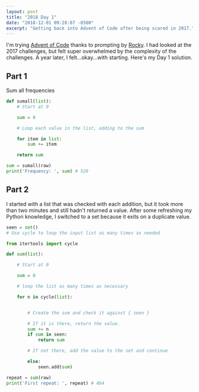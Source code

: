 ```yaml
---
layout: post
title: "2018 Day 1"
date: "2018-12-01 09:28:07 -0500"
excerpt: "Getting back into Advent of Code after being scared in 2017."
---
```


I'm trying [Advent of Code](//adventofcode.com) thanks to prompting by [Rocky](//twitter.com/rockyroer). I had looked at the 2017 challenges, but felt super overwhelmed by the complexity of the challenges. A year later, I felt...okay...with starting. Here's my Day 1 solution.

## Part 1
Sum all frequencies

```python
def sumall(list):
    # Start at 0

    sum = 0

    # Loop each value in the list, adding to the sum

    for item in list:
        sum += item

    return sum

sum = sumall(raw)
print('Frequency: ', sum) # 529
```

## Part 2
I started with a list that was checked with each addition, but it took more than two minutes and still hadn't returned a value. After some refreshing my Python knowledge, I switched to a set because it exits on a duplicate value.

```python
seen = set()
# Use cycle to loop the input list as many times as needed

from itertools import cycle

def sum(list):

    # Start at 0

    sum = 0

    # loop the list as many times as necessary

    for n in cycle(list):


        # Create the sum and check it against { seen }

        # If it is there, return the value.
        sum += n
        if sum in seen:
            return sum

        # If not there, add the value to the set and continue

        else:
            seen.add(sum)

repeat = sum(raw)
print('First repeat: ', repeat) # 464

```
